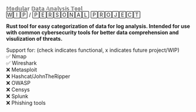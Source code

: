 𝕄𝕠𝕕𝕦𝕝𝕒𝕣 𝔻𝕒𝕥𝕒 𝔸𝕟𝕒𝕝𝕪𝕤𝕚𝕤 𝕋𝕠𝕠𝕝                                                                                                        
🅆🄸🄿 / 🄿🄴🅁🅂🄾🄽🄰🄻 🄿🅁🄾🄹🄴🄲🅃

**Rust tool for easy categorization of data for log analysis. Intended for use with common cybersecurity tools for better data comprehension and visulization of threats.**

Support for:
(check indicates functional, x indicates future project/WIP)                                                  
✅ Nmap                         
✅ Wireshark                                                    
❌ Metasploit                                               
❌ Hashcat/JohnTheRipper                                           
❌ OWASP                                        
❌ Censys                                           
❌ Splunk                                              
❌ Phishing tools                                  
